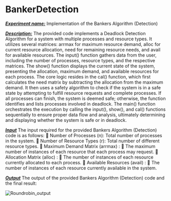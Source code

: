 # BankerDetection

<ins>_**Experiment name:**_</ins> Implementation of the Bankers Algorithm (Detection)

<ins>_**Description:**_</ins>
The provided code implements a Deadlock Detection Algorithm for a system with multiple processes and resource types. It utilizes several matrices: arrmax for maximum resource demand, alloc for current resource allocation, need for remaining resource needs, and avail for available resources. The input() function gathers data from the user, including the number of processes, resource types, and the respective matrices. The show() function displays the current state of the system, presenting the allocation, maximum demand, and available resources for each process. The core logic resides in the cal() function, which first calculates the need matrix by subtracting the allocation from the maximum demand. It then uses a safety algorithm to check if the system is in a safe state by attempting to fulfill resource requests and complete processes. If all processes can finish, the system is deemed safe; otherwise, the function identifies and lists processes involved in deadlock. The main() function orchestrates the execution by calling the input(), show(), and cal() functions sequentially to ensure proper data flow and analysis, ultimately determining and displaying whether the system is safe or in deadlock.

<ins>_**Input**_</ins>
The input required for the provided  Bankers  Algorithm (Detection) code is as follows:
	Number of Processes (n): Total number of processes in the system.
	Number of Resource Types (r): Total number of different resource types.
	Maximum Demand Matrix (arrmax) :
	The maximum number of instances of each resource that each process may request.
	Allocation Matrix (alloc) :
	The number of instances of each resource currently allocated to each process.
	Available Resources (avail) :
	The number of instances of each resource currently available in the system.

<ins>_**Output**_</ins>
The output of the provided Bankers Algorithm (Detection) code and the final result:

![Roundrobin_output](https://github.com/simoon06/Roundrobin/assets/139492391/338c14ad-16fc-424f-932e-efbd23f7d885)
